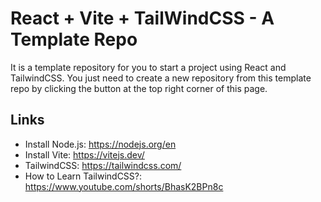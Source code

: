 # React + Vite + TailWindCSS - A Template Repo

It is a template repository for you to start a project using React and TailwindCSS. You just need to create a new repository from this template repo by clicking the button at the top right corner of this page.

## Links

- Install Node.js: https://nodejs.org/en
- Install Vite: https://vitejs.dev/
- TailwindCSS: https://tailwindcss.com/
- How to Learn TailwindCSS?: https://www.youtube.com/shorts/BhasK2BPn8c
